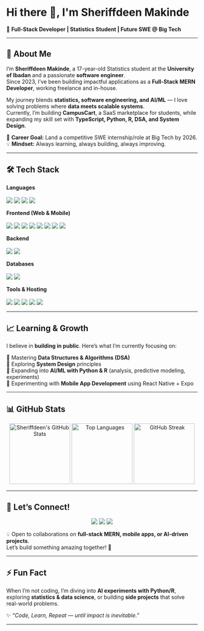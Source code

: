 # Hi there 👋, I'm Sheriffdeen Makinde  

🚀 **Full-Stack Developer | Statistics Student | Future SWE @ Big Tech**

---

## 🌟 About Me  
I’m **Sheriffdeen Makinde**, a 17-year-old Statistics student at the **University of Ibadan** and a passionate **software engineer**.  
Since 2023, I’ve been building impactful applications as a **Full-Stack MERN Developer**, working freelance and in-house.  

My journey blends **statistics, software engineering, and AI/ML** — I love solving problems where **data meets scalable systems**.  
Currently, I’m building **CampusCart**, a SaaS marketplace for students, while expanding my skill set with **TypeScript, Python, R, DSA, and System Design**.  

🎯 **Career Goal:** Land a competitive SWE internship/role at Big Tech by 2026.  
💡 **Mindset:** Always learning, always building, always improving.  

---

## 🛠️ Tech Stack  

<p align="center">

**Languages**  
<br>
<img src="https://img.shields.io/badge/JavaScript-F7DF1E?logo=javascript&logoColor=black" />
<img src="https://img.shields.io/badge/TypeScript-3178C6?logo=typescript&logoColor=white" />
<img src="https://img.shields.io/badge/Python-3776AB?logo=python&logoColor=white" />
<img src="https://img.shields.io/badge/R-276DC3?logo=r&logoColor=white" />

**Frontend (Web & Mobile)**  
<br>
<img src="https://img.shields.io/badge/React-20232A?logo=react&logoColor=61DAFB" />
<img src="https://img.shields.io/badge/Next.js-000000?logo=nextdotjs&logoColor=white" />
<img src="https://img.shields.io/badge/Tailwind_CSS-38B2AC?logo=tailwind-css&logoColor=white" />
<img src="https://img.shields.io/badge/Material_UI-007FFF?logo=mui&logoColor=white" />
<img src="https://img.shields.io/badge/ShadCN-000000?logo=vercel&logoColor=white" />
<img src="https://img.shields.io/badge/Chakra_UI-319795?logo=chakraui&logoColor=white" />
<img src="https://img.shields.io/badge/React_Native-20232A?logo=react&logoColor=61DAFB" />
<img src="https://img.shields.io/badge/Expo-000020?logo=expo&logoColor=white" />

**Backend**  
<br>
<img src="https://img.shields.io/badge/Node.js-43853D?logo=node-dot-js&logoColor=white" />
<img src="https://img.shields.io/badge/Express.js-000000?logo=express&logoColor=white" />

**Databases**  
<br>
<img src="https://img.shields.io/badge/MongoDB-47A248?logo=mongodb&logoColor=white" />
<img src="https://img.shields.io/badge/Firebase-FFCA28?logo=firebase&logoColor=black" />

**Tools & Hosting**  
<br>
<img src="https://img.shields.io/badge/Git-F05032?logo=git&logoColor=white" />
<img src="https://img.shields.io/badge/GitHub-181717?logo=github&logoColor=white" />
<img src="https://img.shields.io/badge/Netlify-00C7B7?logo=netlify&logoColor=white" />
<img src="https://img.shields.io/badge/Vercel-000000?logo=vercel&logoColor=white" />
<img src="https://img.shields.io/badge/Cursor-1F1F1F?logo=visualstudiocode&logoColor=white" />

</p>

---

## 📈 Learning & Growth  
I believe in **building in public**. Here’s what I’m currently focusing on:  

🔹 Mastering **Data Structures & Algorithms (DSA)**  
🔹 Exploring **System Design** principles  
🔹 Expanding into **AI/ML with Python & R** (analysis, predictive modeling, experiments)  
🔹 Experimenting with **Mobile App Development** using React Native + Expo  

---

## 📊 GitHub Stats  

<p align="center">
  <img src="[https://github-readme-stats.vercel.app/api?username=mashobtechie&show_icons=true&theme=radical&count_private=true](https://github-readme-stats.vercel.app/api?username=mashobtechie&show_icons=true&theme=radical&count_private=true&include_all_commits=true&token=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)" alt="Sheriffdeen's GitHub Stats" height="160"/>
  <img src="https://github-readme-stats.vercel.app/api/top-langs/?username=mashobtechie&layout=compact&theme=radical&count_private=true" alt="Top Languages" height="160"/>
  <img src="https://github-readme-streak-stats.herokuapp.com/?user=mashobtechie&theme=radical&count_private=true" alt="GitHub Streak" height="160"/>
</p>
 

---

## 🤝 Let’s Connect!  

<p align="center">
  <a href="mailto:sheriffdeenmakinde@gmail.com"><img src="https://img.shields.io/badge/Email-D14836?logo=gmail&logoColor=white" /></a>
  <a href="https://www.linkedin.com/in/sheriffdeen-makinde-9688b1343"><img src="https://img.shields.io/badge/LinkedIn-0A66C2?logo=linkedin&logoColor=white" /></a>
  <a href="https://x.com/mashob_techie"><img src="https://img.shields.io/badge/Twitter-1DA1F2?logo=twitter&logoColor=white" /></a>
</p>

💡 Open to collaborations on **full-stack MERN, mobile apps, or AI-driven projects**.  
Let’s build something amazing together! 🚀  

---

## ⚡ Fun Fact  
When I’m not coding, I’m diving into **AI experiments with Python/R**, exploring **statistics & data science**, or building **side projects** that solve real-world problems.  

✨ *“Code, Learn, Repeat — until impact is inevitable.”*  

---

 
